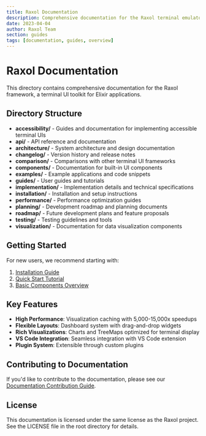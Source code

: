 ```yaml
---
title: Raxol Documentation
description: Comprehensive documentation for the Raxol terminal emulator framework
date: 2023-04-04
author: Raxol Team
section: guides
tags: [documentation, guides, overview]
---
```


# Raxol Documentation

This directory contains comprehensive documentation for the Raxol framework, a terminal UI toolkit for Elixir applications.

## Directory Structure

- **accessibility/** - Guides and documentation for implementing accessible terminal UIs
- **api/** - API reference and documentation
- **architecture/** - System architecture and design documentation
- **changelog/** - Version history and release notes
- **comparison/** - Comparisons with other terminal UI frameworks
- **components/** - Documentation for built-in UI components
- **examples/** - Example applications and code snippets
- **guides/** - User guides and tutorials
- **implementation/** - Implementation details and technical specifications
- **installation/** - Installation and setup instructions
- **performance/** - Performance optimization guides
- **planning/** - Development roadmap and planning documents
- **roadmap/** - Future development plans and feature proposals
- **testing/** - Testing guidelines and tools
- **visualization/** - Documentation for data visualization components

## Getting Started

For new users, we recommend starting with:

1. [Installation Guide](installation/README.md)
2. [Quick Start Tutorial](guides/quick_start.md)
3. [Basic Components Overview](components/README.md)

## Key Features

- **High Performance**: Visualization caching with 5,000-15,000x speedups
- **Flexible Layouts**: Dashboard system with drag-and-drop widgets
- **Rich Visualizations**: Charts and TreeMaps optimized for terminal display
- **VS Code Integration**: Seamless integration with VS Code extension
- **Plugin System**: Extensible through custom plugins

## Contributing to Documentation

If you'd like to contribute to the documentation, please see our [Documentation Contribution Guide](CONTRIBUTING.md).

## License

This documentation is licensed under the same license as the Raxol project. See the LICENSE file in the root directory for details.
